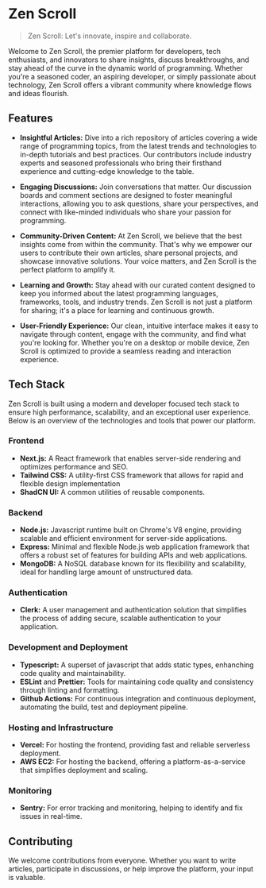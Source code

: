 # Zen Scroll

> Zen Scroll: Let's innovate, inspire and collaborate.

Welcome to Zen Scroll, the premier platform for developers, tech enthusiasts, and innovators to share insights, discuss breakthroughs, and stay ahead of the curve in the dynamic world of programming. Whether you're a seasoned coder, an aspiring developer, or simply passionate about technology, Zen Scroll offers a vibrant community where knowledge flows and ideas flourish.

## Features

- **Insightful Articles:** Dive into a rich repository of articles covering a wide range of programming topics, from the latest trends and technologies to in-depth tutorials and best practices. Our contributors include industry experts and seasoned professionals who bring their firsthand experience and cutting-edge knowledge to the table.

- **Engaging Discussions:** Join conversations that matter. Our discussion boards and comment sections are designed to foster meaningful interactions, allowing you to ask questions, share your perspectives, and connect with like-minded individuals who share your passion for programming.

- **Community-Driven Content:** At Zen Scroll, we believe that the best insights come from within the community. That's why we empower our users to contribute their own articles, share personal projects, and showcase innovative solutions. Your voice matters, and Zen Scroll is the perfect platform to amplify it.

- **Learning and Growth:** Stay ahead with our curated content designed to keep you informed about the latest programming languages, frameworks, tools, and industry trends. Zen Scroll is not just a platform for sharing; it's a place for learning and continuous growth.

- **User-Friendly Experience:** Our clean, intuitive interface makes it easy to navigate through content, engage with the community, and find what you're looking for. Whether you're on a desktop or mobile device, Zen Scroll is optimized to provide a seamless reading and interaction experience.

## Tech Stack

Zen Scroll is built using a modern and developer focused tech stack to ensure high performance, scalability, and an exceptional user experience. Below is an overview of the technologies and tools that power our platform.

### Frontend

- **Next.js:** A React framework that enables server-side rendering and optimizes performance and SEO.
- **Tailwind CSS:** A utility-first CSS framework that allows for rapid and flexible design implementation
- **ShadCN UI:** A common utilities of reusable components.

### Backend

- **Node.js:** Javascript runtime built on Chrome's V8 engine, providing scalable and efficient environment for server-side applications.
- **Express:** Minimal and flexible Node.js web application framework that offers a robust set of features for building APIs and web applications.
- **MongoDB:** A NoSQL database known for its flexibility and scalability, ideal for handling large amount of unstructured data.

### Authentication

- **Clerk:** A user management and authentication solution that simplifies the process of adding secure, scalable authentication to your application.

### Development and Deployment

- **Typescript:** A superset of javascript that adds static types, enhanching code quality and maintainability.
- **ESLint** and **Prettier:** Tools for maintaining code quality and consistency through linting and formatting.
- **Github Actions:** For continuous integration and continuous deployment, automating the build, test and deployment pipeline.

### Hosting and Infrastructure

- **Vercel:** For hosting the frontend, providing fast and reliable serverless deployment.
- **AWS EC2:** For hosting the backend, offering a platform-as-a-service that simplifies deployment and scaling.

### Monitoring

- **Sentry:** For error tracking and monitoring, helping to identify and fix issues in real-time.

## Contributing

We welcome contributions from everyone. Whether you want to write articles, participate in discussions, or help improve the platform, your input is valuable.
